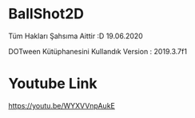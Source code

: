 # BallShot2D

Tüm Hakları Şahsıma Aittir :D 19.06.2020

DOTween Kütüphanesini Kullandık
Version : 2019.3.7f1

# Youtube Link
https://youtu.be/WYXVVnpAukE
